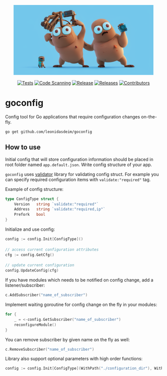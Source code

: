<p align="center">
 <img src="img/goconfig.png" width="450">
</p>

<div align="center">

  <a href="">![Tests](https://github.com/leonidasdeim/goconfig/actions/workflows/go.yml/badge.svg)</a>
  <a href="">![Code Scanning](https://github.com/leonidasdeim/goconfig/actions/workflows/codeql.yml/badge.svg)</a>
  <a href="">![Release](https://badgen.net/github/release/leonidasdeim/goconfig/)</a>
  <a href="">![Releases](https://badgen.net/github/releases/leonidasdeim/goconfig)</a>
  <a href="">![Contributors](https://badgen.net/github/contributors/leonidasdeim/goconfig)</a>
  
</div>

# goconfig

Config tool for Go applications that require configuration changes on-the-fly.

```bash
go get github.com/leonidasdeim/goconfig
```

## How to use

Initial config that will store configuration information should be placed in root folder named `app.default.json`. Write config structure of your app.

`goconfig` uses [validator](https://github.com/go-playground/validator) library for validating config struct. For example you can specify required configuration items with `validate:"required"` tag.

Example of config structure:

```go
type ConfigType struct {
    Version   string `validate:"required"`
    Address   string `validate:"required,ip"`
    Prefork   bool
}
```

Initialize and use config:

```go
config := config.Init[ConfigType]()

// access current configuration attributes
cfg := config.GetCfg()

// update current configuration
config.UpdateConfig(cfg)
```

If you have modules which needs to be notified on config change, add a listener/subscriber:

```go
c.AddSubscriber("name_of_subscriber")
```

Implement waiting goroutine for config change on the fly in your modules:

```go
for {
    _ = <-config.GetSubscriber("name_of_subscriber")
    reconfigureModule()
}
```

You can remove subscriber by given name on the fly as well:

```go
c.RemoveSubscriber("name_of_subscriber")
```

Library also support optional parameters with high order functions:

```go
config := config.Init[ConfigType](WithPath("./configuration_dir"), WithName("configuration_name"))
```
